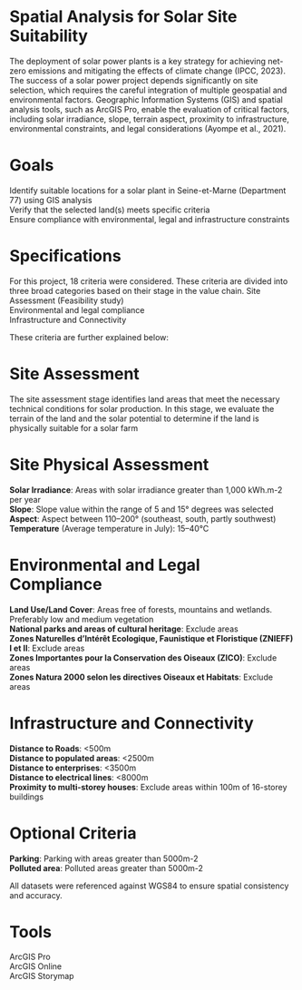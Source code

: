 # Spatial Analysis for Solar Site Suitability

The deployment of solar power plants is a key strategy for achieving net-zero emissions and mitigating the effects of climate change (IPCC, 2023).
The success of a solar power project depends significantly on site selection, which requires the careful integration of multiple geospatial and environmental factors. Geographic Information Systems (GIS) and spatial analysis tools, such as ArcGIS Pro, enable the evaluation of critical factors, including solar irradiance, slope, terrain aspect, proximity to infrastructure, environmental constraints, and legal considerations (Ayompe et al., 2021).

# Goals
Identify suitable locations for a solar plant in Seine-et-Marne (Department 77) using GIS analysis\
Verify that the selected land(s) meets specific criteria\
Ensure compliance with environmental, legal and infrastructure constraints


# Specifications
For this project, 18 criteria were considered. These criteria are divided into three broad categories based on their stage in the value chain. 
Site Assessment (Feasibility study) \
Environmental and legal compliance \
Infrastructure and Connectivity

These criteria are further explained below:

# Site Assessment
The site assessment stage identifies land areas that meet the necessary technical conditions for solar production. In this stage, we evaluate the terrain of the land and the solar potential to determine if the land is physically suitable for a solar farm

# Site Physical Assessment
**Solar Irradiance**: Areas with solar irradiance greater than 1,000 kWh.m-2 per year\
**Slope**: Slope value within the range of 5 and 15° degrees was selected\
**Aspect**: Aspect between 110–200° (southeast, south, partly southwest)\
**Temperature** (Average temperature in July): 15–40°C


# Environmental and Legal Compliance
**Land Use/Land Cover**: Areas free of forests, mountains and wetlands. Preferably low and medium vegetation\
**National parks and areas of cultural heritage**: Exclude areas\
**Zones Naturelles d’Intérêt Ecologique, Faunistique et Floristique (ZNIEFF) I et II**: Exclude areas\
**Zones Importantes pour la Conservation des Oiseaux (ZICO)**: Exclude areas\
**Zones Natura 2000 selon les directives Oiseaux et Habitats**: Exclude areas


# Infrastructure and Connectivity
**Distance to Roads**: <500m\
**Distance to populated areas**: <2500m\
**Distance to enterprises**: <3500m\
**Distance to electrical lines**: <8000m\
**Proximity to multi-storey houses**: Exclude areas within 100m of 16-storey buildings


# Optional Criteria
**Parking**: Parking with areas greater than 5000m-2\
**Polluted area**: Polluted areas greater than 5000m-2


All datasets were referenced against WGS84 to ensure spatial consistency and accuracy.

# Tools
ArcGIS Pro\
ArcGIS Online\
ArcGIS Storymap









